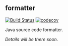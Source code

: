 ## formatter

[![Build Status](https://travis-ci.com/hu553in/formatter.svg?branch=master)](https://travis-ci.com/hu553in/formatter)
[![codecov](https://codecov.io/gh/hu553in/formatter/branch/master/graph/badge.svg)](https://codecov.io/gh/hu553in/formatter)

Java source code formatter.

_Details will be there soon._
